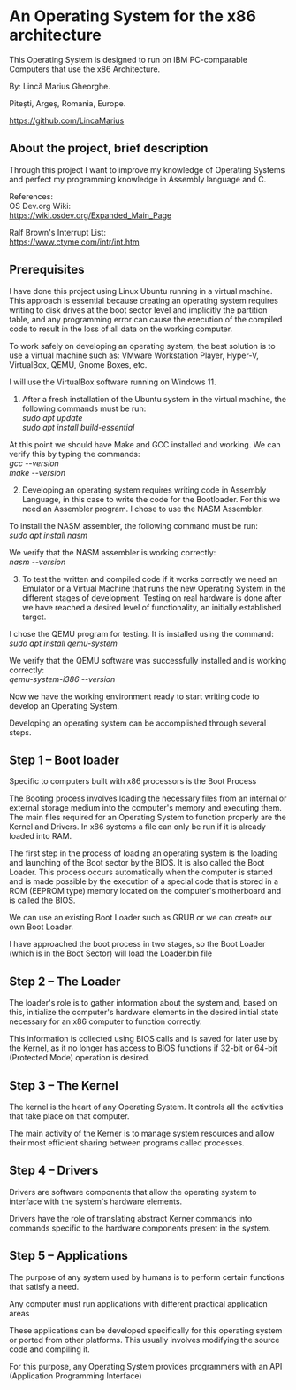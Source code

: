 # An Operating System for the x86 architecture
This Operating System is designed to run on IBM PC-comparable Computers that use the x86 Architecture.

By: Lincă Marius Gheorghe.

Pitești, Argeș, Romania, Europe.

https://github.com/LincaMarius

## About the project, brief description
Through this project I want to improve my knowledge of Operating Systems and perfect my programming knowledge in Assembly language and C.

References: \
OS Dev.org Wiki: \
https://wiki.osdev.org/Expanded_Main_Page

Ralf Brown's Interrupt List: \
https://www.ctyme.com/intr/int.htm

## Prerequisites
I have done this project using Linux Ubuntu running in a virtual machine. This approach is essential because creating an operating system requires writing to disk drives at the boot sector level and implicitly the partition table, and any programming error can cause the execution of the compiled code to result in the loss of all data on the working computer.

To work safely on developing an operating system, the best solution is to use a virtual machine such as: VMware Workstation Player, Hyper-V, VirtualBox, QEMU, Gnome Boxes, etc.

I will use the VirtualBox software running on Windows 11.

1. After a fresh installation of the Ubuntu system in the virtual machine, the following commands must be run: \
*sudo apt update* \
*sudo apt install build-essential*

At this point we should have Make and GCC installed and working. We can verify this by typing the commands: \
*gcc --version* \
*make --version*

2. Developing an operating system requires writing code in Assembly Language, in this case to write the code for the Bootloader. For this we need an Assembler program. I chose to use the NASM Assembler.

To install the NASM assembler, the following command must be run: \
*sudo apt install nasm*

We verify that the NASM assembler is working correctly: \
*nasm --version*

3. To test the written and compiled code if it works correctly we need an Emulator or a Virtual Machine that runs the new Operating System in the different stages of development. Testing on real hardware is done after we have reached a desired level of functionality, an initially established target.

I chose the QEMU program for testing. It is installed using the command: \
*sudo apt install qemu-system*

We verify that the QEMU software was successfully installed and is working correctly: \
*qemu-system-i386 --version*

Now we have the working environment ready to start writing code to develop an Operating System.

Developing an operating system can be accomplished through several steps.

## Step 1 – Boot loader
Specific to computers built with x86 processors is the Boot Process

The Booting process involves loading the necessary files from an internal or external storage medium into the computer's memory and executing them. The main files required for an Operating System to function properly are the Kernel and Drivers. In x86 systems a file can only be run if it is already loaded into RAM.

The first step in the process of loading an operating system is the loading and launching of the Boot sector by the BIOS. It is also called the Boot Loader. This process occurs automatically when the computer is started and is made possible by the execution of a special code that is stored in a ROM (EEPROM type) memory located on the computer's motherboard and is called the BIOS.

We can use an existing Boot Loader such as GRUB or we can create our own Boot Loader.

I have approached the boot process in two stages, so the Boot Loader (which is in the Boot Sector) will load the Loader.bin file

## Step 2 – The Loader
The loader's role is to gather information about the system and, based on this, initialize the computer's hardware elements in the desired initial state necessary for an x86 computer to function correctly.

This information is collected using BIOS calls and is saved for later use by the Kernel, as it no longer has access to BIOS functions if 32-bit or 64-bit (Protected Mode) operation is desired.

## Step 3 – The Kernel
The kernel is the heart of any Operating System. It controls all the activities that take place on that computer.

The main activity of the Kerner is to manage system resources and allow their most efficient sharing between programs called processes.

## Step 4 – Drivers
Drivers are software components that allow the operating system to interface with the system's hardware elements.

Drivers have the role of translating abstract Kerner commands into commands specific to the hardware components present in the system.

## Step 5 – Applications
The purpose of any system used by humans is to perform certain functions that satisfy a need.

Any computer must run applications with different practical application areas

These applications can be developed specifically for this operating system or ported from other platforms. This usually involves modifying the source code and compiling it.

For this purpose, any Operating System provides programmers with an API (Application Programming Interface)


